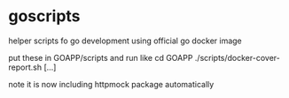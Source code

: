 # goscripts
helper scripts fo go development using official go docker image

put these in GOAPP/scripts
and run like
cd GOAPP
./scripts/docker-cover-report.sh
[...]

note it is now including httpmock package automatically
